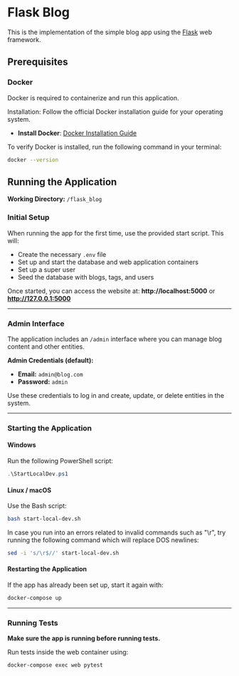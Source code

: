 # Flask Blog

This is the implementation of the simple blog app using the [Flask](https://flask.palletsprojects.com/en/stable/) web framework.

## Prerequisites

### **Docker**

Docker is required to containerize and run this application.

Installation: Follow the official Docker installation guide for your operating system.

- **Install Docker**: [Docker Installation Guide](https://docs.docker.com/get-started/get-docker/)

To verify Docker is installed, run the following command in your terminal:

```bash
docker --version
```

## **Running the Application**

**Working Directory:** `/flask_blog`

### **Initial Setup**

When running the app for the first time, use the provided start script. This will:

- Create the necessary `.env` file
- Set up and start the database and web application containers
- Set up a super user
- Seed the database with blogs, tags, and users

Once started, you can access the website at:
**http://localhost:5000** or **http://127.0.0.1:5000**

---

### **Admin Interface**

The application includes an `/admin` interface where you can manage blog content and other entities.

**Admin Credentials (default):**

- **Email:** `admin@blog.com`
- **Password:** `admin`

Use these credentials to log in and create, update, or delete entities in the system.

---

### **Starting the Application**

#### **Windows**

Run the following PowerShell script:

```powershell
.\StartLocalDev.ps1
```

#### **Linux / macOS**

Use the Bash script:

```bash
bash start-local-dev.sh
```

In case you run into an errors related to invalid commands such as "\r", try running the following command which will replace DOS newlines:

```bash
sed -i 's/\r$//' start-local-dev.sh
```

#### **Restarting the Application**

If the app has already been set up, start it again with:

```bash
docker-compose up
```

---

### **Running Tests**

**Make sure the app is running before running tests.**

Run tests inside the web container using:

```bash
docker-compose exec web pytest
```
